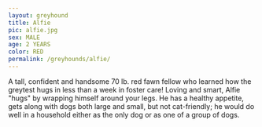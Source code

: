 ```yaml
---
layout: greyhound
title: Alfie
pic: alfie.jpg
sex: MALE
age: 2 YEARS
color: RED
permalink: /greyhounds/alfie/
---
```


A tall, confident and handsome 70 lb. red fawn fellow who learned how the greytest hugs in less than a week in foster
care! Loving and smart, Alfie "hugs" by wrapping himself around your legs. He has a healthy appetite, gets along with
dogs both large and small, but not cat-friendly; he would do well in a household either as the only dog or as one of a
group of dogs.
